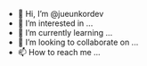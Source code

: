 - 👋 Hi, I’m @jueunkordev
- 👀 I’m interested in ...
- 🌱 I’m currently learning ...
- 💞️ I’m looking to collaborate on ...
- 📫 How to reach me ...

<!---
jueunkordev/jueunkordev is a ✨ special ✨ repository because its `README.md` (this file) appears on your GitHub profile.
You can click the Preview link to take a look at your changes.
--->

